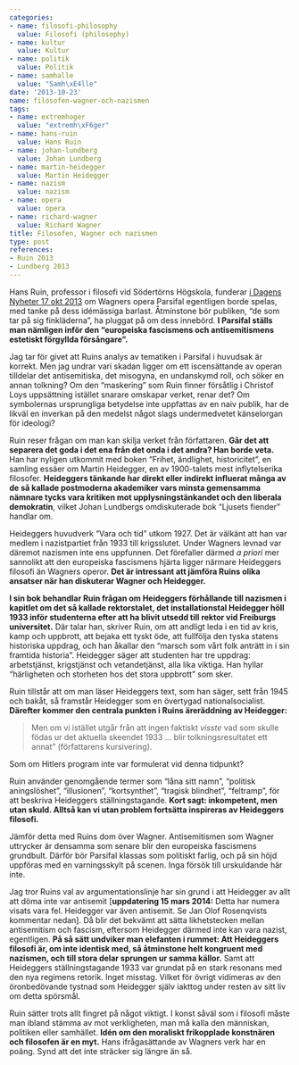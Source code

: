 ```yaml
---
categories:
- name: filosofi-philosophy
  value: Filosofi (philosophy)
- name: kultur
  value: Kultur
- name: politik
  value: Politik
- name: samhalle
  value: "Samh\xE4lle"
date: '2013-10-23'
name: filosofen-wagner-och-nazismen
tags:
- name: extremhoger
  value: "extremh\xF6ger"
- name: hans-ruin
  value: Hans Ruin
- name: johan-lundberg
  value: Johan Lundberg
- name: martin-heidegger
  value: Martin Heidegger
- name: nazism
  value: nazism
- name: opera
  value: opera
- name: richard-wagner
  value: Richard Wagner
title: Filosofen, Wagner och nazismen
type: post
references:
- Ruin 2013
- Lundberg 2013
---
```

Hans Ruin, professor i filosofi vid Södertörns Högskola, funderar [i Dagens Nyheter 17 okt 2013](http://www.dn.se/kultur-noje/kulturdebatt/oga-mot-oga-med-fascismens-hjarta/) om Wagners opera Parsifal egentligen borde spelas, med tanke på dess idémässiga barlast. Åtminstone bör publiken, “de som tar på sig finkläderna”, ha pluggat på om dess innebörd. **I Parsifal ställs man nämligen inför den “europeiska fascismens och antisemitismens estetiskt förgyllda försångare”.**

Jag tar för givet att Ruins analys av tematiken i Parsifal i huvudsak är korrekt. Men jag undrar vari skadan ligger om ett iscensättande av operan tilldelar det antisemitiska, det misogyna, en undanskymd roll, och söker en annan tolkning? Om den “maskering” som Ruin finner försåtlig i Christof Loys uppsättning istället snarare omskapar verket, renar det? Om symbolernas ursprungliga betydelse inte uppfattas av en naiv publik, har de likväl en inverkan på den medelst något slags undermedvetet känselorgan för ideologi?

Ruin reser frågan om man kan skilja verket från författaren. **Går det att separera det goda i det ena från det onda i det andra? Han borde veta.** Han har nyligen utkommit med boken “Frihet, ändlighet, historicitet”, en samling essäer om Martin Heidegger, en av 1900-talets mest inflytelserika filosofer. **Heideggers tänkande har direkt eller indirekt influerat många av de så kallade postmoderna akademiker vars minsta gemensamma nämnare tycks vara kritiken mot upplysningstänkandet och den liberala demokratin**, vilket Johan Lundbergs omdiskuterade bok “Ljusets fiender” handlar om.

Heideggers huvudverk “Vara och tid” utkom 1927. Det är välkänt att han var medlem i nazistpartiet från 1933 till krigsslutet. Under Wagners levnad var däremot nazismen inte ens uppfunnen. Det förefaller därmed *a priori* mer sannolikt att den europeiska fascismens hjärta ligger närmare Heideggers filosofi än Wagners operor. **Det är intressant att jämföra Ruins olika ansatser när han diskuterar Wagner och Heidegger.**

**I sin bok behandlar Ruin frågan om Heideggers förhållande till nazismen i kapitlet om det så kallade rektorstalet, det installationstal Heidegger höll 1933 inför studenterna efter att ha blivit utsedd till rektor vid Freiburgs universitet.** Där talar han, skriver Ruin, om att andligt leda i en tid av kris, kamp och uppbrott, att bejaka ett tyskt öde, att fullfölja den tyska statens historiska uppdrag, och han åkallar den “marsch som vårt folk anträtt in i sin framtida historia”. Heidegger säger att studenten har tre uppdrag: arbetstjänst, krigstjänst och vetandetjänst, alla lika viktiga. Han hyllar “härligheten och storheten hos det stora uppbrott” som sker.

Ruin tillstår att om man läser Heideggers text, som han säger, sett från 1945 och bakåt, så framstår Heidegger som en övertygad nationalsocialist. **Därefter kommer den centrala punkten i Ruins äreräddning av Heidegger:** 

> Men om vi istället utgår från att ingen faktiskt *visste* vad som skulle födas ur det aktuella skeendet 1933 … blir tolkningsresultatet ett annat” (författarens kursivering).

Som om Hitlers program inte var formulerat vid denna tidpunkt?

Ruin använder genomgående termer som “låna sitt namn”, “politisk aningslöshet”, “illusionen”, “kortsynthet”, “tragisk blindhet”, “feltramp”, för att beskriva Heideggers ställningstagande. **Kort sagt: inkompetent, men utan skuld. Alltså kan vi utan problem fortsätta inspireras av Heideggers filosofi.**

Jämför detta med Ruins dom över Wagner. Antisemitismen som Wagner uttrycker är densamma som senare blir den europeiska fascismens grundbult. Därför bör Parsifal klassas som politiskt farlig, och på sin höjd uppföras med en varningsskylt på scenen. Inga försök till urskuldande här inte.

Jag tror Ruins val av argumentationslinje har sin grund i att Heidegger av allt att döma inte var antisemit [**uppdatering 15 mars 2014:** Detta har numera visats vara fel. Heidegger var även antisemit. Se Jan Olof Rosenqvists kommentar nedan]. Då blir det bekvämt att sätta likhetstecken mellan antisemitism och fascism, eftersom Heidegger därmed inte kan vara nazist, egentligen. **På så sätt undviker man elefanten i rummet: Att Heideggers filosofi är, om inte identisk med, så åtminstone helt kongruent med nazismen, och till stora delar sprungen ur samma källor.** Samt att Heideggers ställningstagande 1933 var grundat på en stark resonans med den nya regimens retorik. Inget misstag. Vilket för övrigt vidimeras av den öronbedövande tystnad som Heidegger själv iakttog under resten av sitt liv om detta spörsmål.

Ruin sätter trots allt fingret på något viktigt. I konst såväl som i filosofi måste man ibland stämma av mot verkligheten, man må kalla den människan, politiken eller samhället. **Idén om den moraliskt frikopplade konstnären och filosofen är en myt.** Hans ifrågasättande av Wagners verk har en poäng. Synd att det inte sträcker sig längre än så.
